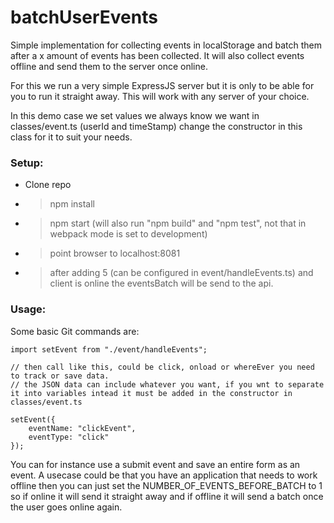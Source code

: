 # batchUserEvents
Simple implementation for collecting events in localStorage and batch them after a x amount of events has been collected. It will also collect events offline and send them to the server once online.

For this we run a very simple ExpressJS server but it is only to be able for you to run it straight away. This will work with any server of your choice.


In this demo case we set values we always know we want in classes/event.ts (userId and timeStamp) change the constructor in this class for it to suit your needs.



### Setup:
- Clone repo
- > npm install
- > npm start (will also run "npm build" and "npm test", not that in webpack mode is set to development)
- > point browser to localhost:8081
- > after adding 5 (can be configured in event/handleEvents.ts) and client is online the eventsBatch will be send to the api.

### Usage:
Some basic Git commands are:
```
import setEvent from "./event/handleEvents";

// then call like this, could be click, onload or whereEver you need to track or save data.
// the JSON data can include whatever you want, if you wnt to separate it into variables intead it must be added in the constructor in classes/event.ts

setEvent({
    eventName: "clickEvent",
    eventType: "click"
});

```
You can for instance use a submit event and save an entire form as an event. A usecase could be that you have an application that needs to work offline then you can just set the NUMBER_OF_EVENTS_BEFORE_BATCH to 1 so if online it will send it straight away and if offline it will send a batch once the user goes online again.
